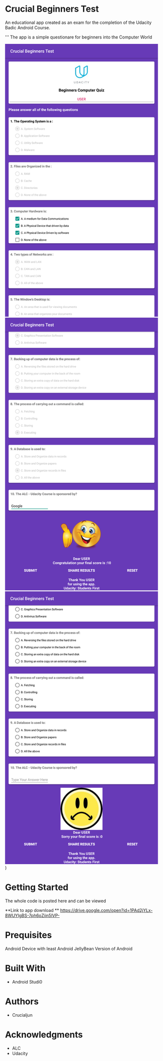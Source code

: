 # Crucial Beginners Test

An educational app created as an exam for the completion of the Udacity Badic Android Course.

'''
The app is a simple questionare for beginners into the Computer World

![Screenshot 1](https://github.com/Crucialjun/CrucialBeginnersTest/blob/master/Screenshot_20180629-230539.png)
![Screenshot 2](https://github.com/Crucialjun/CrucialBeginnersTest/blob/master/Screenshot_20180629-230559.png)
![Screenshot 3](https://github.com/Crucialjun/CrucialBeginnersTest/blob/master/Screenshot_20180629-230627.png))


# Getting Started
The whole code is posted here and can be viewed

**Link to app download **
https://drive.google.com/open?id=1PAd2jYLx-8WUYlgBS-7ph6oZiin5lVP-

# Prequisites
Android Device with least Android JellyBean Version of Android

# Built With
* Android Studi0


# Authors
* Crucialjun


# Acknowledgments
* ALC
* Udacity

